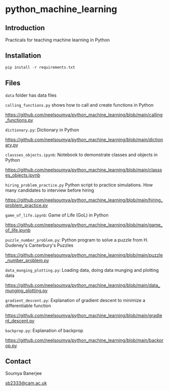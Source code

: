 # python_machine_learning

## Introduction

Practicals for teaching machine learning in Python

## Installation

```R
pip install -r requirements.txt
```

## Files

`data` folder has data files

`calling_functions.py` shows how to call and create functions in Python

https://github.com/neelsoumya/python_machine_learning/blob/main/calling_functions.py

`dictionary.py`: Dictionary in Python

https://github.com/neelsoumya/python_machine_learning/blob/main/dictionary.py

`classses_objects.ipynb`: Notebook to demonstrate classes and objects in Python

https://github.com/neelsoumya/python_machine_learning/blob/main/classses_objects.ipynb

`hiring_problem_practice.py` Python script to practice simulations. How many candidates to interview before hiring

https://github.com/neelsoumya/python_machine_learning/blob/main/hiring_problem_practice.py

`game_of_life.ipynb`: Game of Life (GoL) in Python

https://github.com/neelsoumya/python_machine_learning/blob/main/game_of_life.ipynb


`puzzle_number_problem.py`: Python program to solve a puzzle from H. Dudeney's Canterbury's Puzzles

https://github.com/neelsoumya/python_machine_learning/blob/main/puzzle_number_problem.py



`data_munging_plotting.py`: Loading data, doing data munging and plotting data

https://github.com/neelsoumya/python_machine_learning/blob/main/data_munging_plotting.py

`gradient_descent.py`: Explanation of gradient descent to minimize a differentiable function 

https://github.com/neelsoumya/python_machine_learning/blob/main/gradient_descent.py


`backprop.py`: Explanation of backprop

https://github.com/neelsoumya/python_machine_learning/blob/main/backprop.py


## Contact

Soumya Banerjee

sb2333@cam.ac.uk


